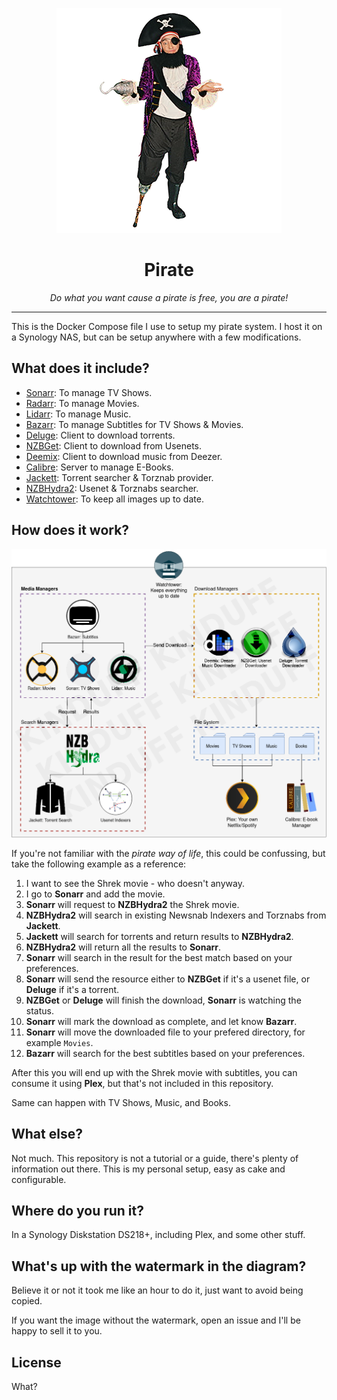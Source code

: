 <p align="center"><img src="extra/patchy.png" /></p>
<h1 align="center">Pirate</h1>
<p align="center"><i>Do what you want cause a pirate is free, you are a pirate!</i></p>

---

This is the Docker Compose file I use to setup my pirate system. I host it on a Synology NAS, but can be setup anywhere with a few modifications.

## What does it include?

- [Sonarr][Sonarr]: To manage TV Shows.
- [Radarr][Radarr]: To manage Movies.
- [Lidarr][Lidarr]: To manage Music.
- [Bazarr][Bazarr]: To manage Subtitles for TV Shows & Movies.
- [Deluge][Deluge]: Client to download torrents.
- [NZBGet][NZBGet]: Client to download from Usenets.
- [Deemix][Deemix]: Client to download music from Deezer.
- [Calibre][Calibre]: Server to manage E-Books.
- [Jackett][Jackett]: Torrent searcher & Torznab provider.
- [NZBHydra2][NZBHydra2]: Usenet & Torznabs searcher.
- [Watchtower][Watchtower]: To keep all images up to date.

## How does it work?

![](extra/diagram.png)

If you're not familiar with the _pirate way of life_, this could be confussing, but take the following example as a reference:

1. I want to see the Shrek movie - who doesn't anyway.
1. I go to **Sonarr** and add the movie.
1. **Sonarr** will request to **NZBHydra2** the Shrek movie.
1. **NZBHydra2** will search in existing Newsnab Indexers and Torznabs from **Jackett**.
1. **Jackett** will search for torrents and return results to **NZBHydra2**.
1. **NZBHydra2** will return all the results to **Sonarr**.
1. **Sonarr** will search in the result for the best match based on your preferences.
1. **Sonarr** will send the resource either to **NZBGet** if it's a usenet file, or **Deluge** if it's a torrent.
1. **NZBGet** or **Deluge** will finish the download, **Sonarr** is watching the status.
1. **Sonarr** will mark the download as complete, and let know **Bazarr**.
1. **Sonarr** will move the downloaded file to your prefered directory, for example `Movies`.
1. **Bazarr** will search for the best subtitles based on your preferences.

After this you will end up with the Shrek movie with subtitles, you can consume it using **Plex**, but that's not included in this repository.

Same can happen with TV Shows, Music, and Books.

## What else?

Not much. This repository is not a tutorial or a guide, there's plenty of information out there. This is my personal setup, easy as cake and configurable.

## Where do you run it?

In a Synology Diskstation DS218+, including Plex, and some other stuff.

## What's up with the watermark in the diagram?

Believe it or not it took me like an hour to do it, just want to avoid being copied.

If you want the image without the watermark, open an issue and I'll be happy to sell it to you.

## License

What?

[Sonarr]: https://sonarr.tv
[Radarr]: https://radarr.video
[Lidarr]: https://lidarr.audio
[Bazarr]: https://www.bazarr.media
[Jackett]: https://github.com/Jackett/Jackett
[Deluge]: https://deluge-torrent.org
[NZBGet]: https://nzbget.net
[Deemix]: https://gitlab.com/users/RemixDev/projects
[Calibre]: https://calibre-ebook.com
[Watchtower]: https://containrrr.dev/watchtower
[NZBHydra2]: https://github.com/theotherp/nzbhydra2
